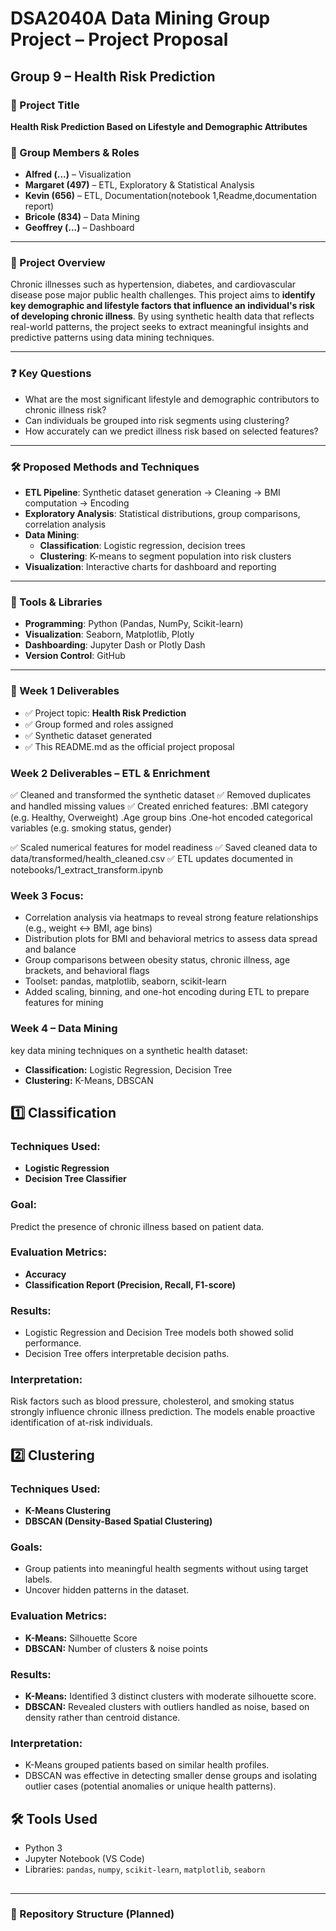 # DSA2040A Data Mining Group Project – Project Proposal

## Group 9 – Health Risk Prediction

### 📌 Project Title
**Health Risk Prediction Based on Lifestyle and Demographic Attributes**

### 👥 Group Members & Roles
- **Alfred (...)** – Visualization
- **Margaret (497)** – ETL, Exploratory & Statistical Analysis 
- **Kevin (656)** – ETL, Documentation(notebook 1,Readme,documentation report)
- **Bricole (834)** – Data Mining
- **Geoffrey (...)** – Dashboard

---

### 🎯 Project Overview
Chronic illnesses such as hypertension, diabetes, and cardiovascular disease pose major public health challenges. This project aims to **identify key demographic and lifestyle factors that influence an individual's risk of developing chronic illness**. By using synthetic health data that reflects real-world patterns, the project seeks to extract meaningful insights and predictive patterns using data mining techniques.

---

### ❓ Key Questions
- What are the most significant lifestyle and demographic contributors to chronic illness risk?
- Can individuals be grouped into risk segments using clustering?
- How accurately can we predict illness risk based on selected features?

---

### 🛠️ Proposed Methods and Techniques

- **ETL Pipeline**: Synthetic dataset generation → Cleaning → BMI computation → Encoding
- **Exploratory Analysis**: Statistical distributions, group comparisons, correlation analysis
- **Data Mining**:
  - **Classification**: Logistic regression, decision trees
  - **Clustering**: K-means to segment population into risk clusters
- **Visualization**: Interactive charts for dashboard and reporting

---

### 🧰 Tools & Libraries

- **Programming**: Python (Pandas, NumPy, Scikit-learn)
- **Visualization**: Seaborn, Matplotlib, Plotly
- **Dashboarding**: Jupyter Dash or Plotly Dash
- **Version Control**: GitHub

---

### 📅 Week 1 Deliverables

- ✅ Project topic: **Health Risk Prediction**
- ✅ Group formed and roles assigned
- ✅ Synthetic dataset generated
- ✅ This README.md as the official project proposal

### Week 2 Deliverables – ETL & Enrichment
✅ Cleaned and transformed the synthetic dataset
✅ Removed duplicates and handled missing values
✅ Created enriched features:
  .BMI category (e.g. Healthy, Overweight)
  .Age group bins
  .One-hot encoded categorical variables (e.g. smoking status, gender)

✅ Scaled numerical features for model readiness
✅ Saved cleaned data to data/transformed/health_cleaned.csv
✅ ETL updates documented in notebooks/1_extract_transform.ipynb

### Week 3 Focus:

- Correlation analysis via heatmaps to reveal strong feature relationships (e.g., weight ↔ BMI, age bins)
- Distribution plots for BMI and behavioral metrics to assess data spread and balance
- Group comparisons between obesity status, chronic illness, age brackets, and behavioral flags
- Toolset: pandas, matplotlib, seaborn, scikit-learn
- Added scaling, binning, and one-hot encoding during ETL to prepare features for mining

### Week 4 – Data Mining 

key data mining techniques on a synthetic health dataset:

* **Classification:** Logistic Regression, Decision Tree
* **Clustering:** K-Means, DBSCAN


## 1️⃣ Classification

### Techniques Used:

* **Logistic Regression**
* **Decision Tree Classifier**

### Goal:

Predict the presence of chronic illness based on patient data.

### Evaluation Metrics:

* **Accuracy**
* **Classification Report (Precision, Recall, F1-score)**

### Results:

* Logistic Regression and Decision Tree models both showed solid performance.
* Decision Tree offers interpretable decision paths.

### Interpretation:

Risk factors such as blood pressure, cholesterol, and smoking status strongly influence chronic illness prediction. The models enable proactive identification of at-risk individuals.


## 2️⃣ Clustering

### Techniques Used:

* **K-Means Clustering**
* **DBSCAN (Density-Based Spatial Clustering)**

### Goals:

* Group patients into meaningful health segments without using target labels.
* Uncover hidden patterns in the dataset.

### Evaluation Metrics:

* **K-Means:** Silhouette Score
* **DBSCAN:** Number of clusters & noise points

### Results:

* **K-Means:** Identified 3 distinct clusters with moderate silhouette score.
* **DBSCAN:** Revealed clusters with outliers handled as noise, based on density rather than centroid distance.

### Interpretation:

* K-Means grouped patients based on similar health profiles.
* DBSCAN was effective in detecting smaller dense groups and isolating outlier cases (potential anomalies or unique health patterns).


## 🛠️ Tools Used

* Python 3
* Jupyter Notebook (VS Code)
* Libraries: `pandas`, `numpy`, `scikit-learn`, `matplotlib`, `seaborn`




##

---



### 📂 Repository Structure (Planned)

